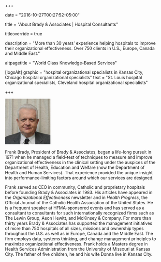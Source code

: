 +++

date = "2016-10-27T00:27:52-05:00"

title = "About Brady & Associates | Hospital Consultants"

titleoverride = true

description = "More than 30 years' experience helping hospitals to improve their organizational effectiveness. Over 750 clients in U.S., Europe, Canada and Middle East."

altpagetitle = "World Class Knowledge-Based Services"

[logoAlt]
  graphic = "hospital organizational specialists in Kansas City, Chicago hospital organizational specialists"
  text = "St. Louis hospital organizational specialists, Cleveland hospital organizational specialists"

+++

<img class="img-left" src="/img/frank_brady-brady_associates_president_hospital_benchmark.jpg" alt="Atlanta hospital organizational specialists, Kansas City hospital organizational specialists" />

Frank Brady, President of Brady & Associates, began a life-long pursuit in 1971 when he managed a field-test of techniques to measure and improve organizational effectiveness in the clinical setting under the auspices of the Department of Health, Education and Welfare (now the Department of Health and Human Services). That experience provided the unique insight into performance-limiting factors around which our services are designed.

Frank served as CEO in community, Catholic and proprietary hospitals before founding Brady & Associates in 1983. His articles have appeared in the _Organizational Effectiveness_ newsletter and in _Health Progress_, the Official Journal of the Catholic Health Association of the United States. He is a frequent speaker at HFMA-sponsored events and has served as a consultant to consultants for such internationally recognized firms such as The Lewin Group, Aeon Hewitt, and McKinsey & Company. For more than thirty years Brady & Associates has supported the management initiatives of more than 750 hospitals of all sizes, missions and ownership types throughout the U.S. as well as in Europe, Canada and the Middle East. The firm employs data, systems thinking, and change management principles to maximize organizational effectiveness. Frank holds a Masters degree in Health Services Administration from the University of Missouri at Kansas City. The father of five children, he and his wife Donna live in Kansas City.
